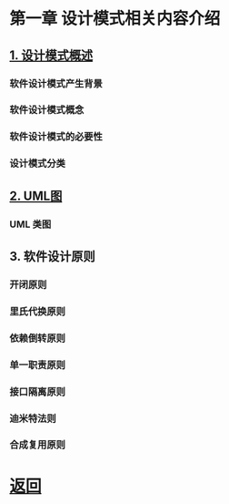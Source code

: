 # 第一章 设计模式相关内容介绍

## [1. 设计模式概述](./1.%E8%AE%BE%E8%AE%A1%E6%A8%A1%E5%BC%8F%E6%A6%82%E8%BF%B0.md)

### 软件设计模式产生背景

### 软件设计模式概念

### 软件设计模式的必要性

### 设计模式分类

## [2. UML图](./2.UML.md)

### UML 类图

## 3. 软件设计原则

### 开闭原则

### 里氏代换原则

### 依赖倒转原则

### 单一职责原则

### 接口隔离原则

### 迪米特法则

### 合成复用原则

# [返回](../README.md)